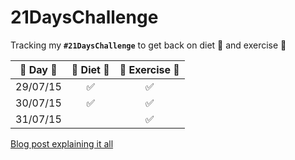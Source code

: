 # 21DaysChallenge
Tracking my **`#21DaysChallenge`** to get back on diet :herb: and exercise :muscle:

| :calendar: Day :calendar: | :herb: Diet :herb: | :muscle: Exercise :muscle: |
|:-------------------------:|:------------------:|:--------------------------:|
| 29/07/15 | :white_check_mark:  | :white_check_mark:  |
| 30/07/15 | :white_check_mark:  | :white_check_mark:  |
| 31/07/15| | :white_check_mark: |

[Blog post explaining it all](http://estebantorr.es/blog/2015/07/30/21DaysChallenge/)
